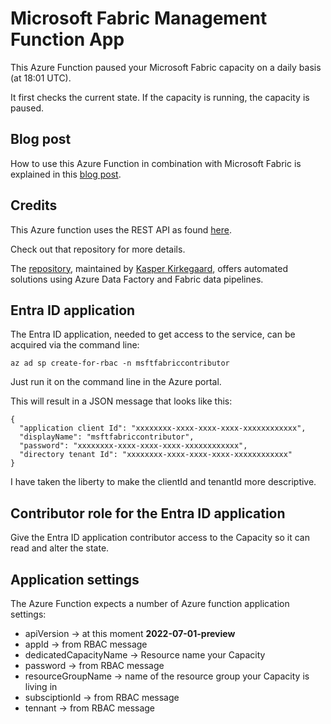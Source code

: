 # Microsoft Fabric Management Function App

This Azure Function paused your Microsoft Fabric capacity on a daily basis (at 18:01 UTC).

It first checks the current state. If the capacity is running, the capacity is paused.

## Blog post

How to use this Azure Function in combination with Microsoft Fabric is explained in this [blog post](https://sandervandevelde.wordpress.com/2023/11/10/microsoft-fabric-real-time-analytics-exploration-for-iot-developers/).

## Credits

This Azure function uses the REST API as found [here](https://github.com/nocsi-zz/fabric-capacity-management/tree/main/postman).

Check out that repository for more details.

The [repository](https://github.com/nocsi-zz/fabric-capacity-management/), maintained by [Kasper Kirkegaard](https://github.com/nocsi-zz), offers automated solutions using Azure Data Factory and Fabric data pipelines.

## Entra ID application 

The Entra ID application, needed to get access to the service, can be acquired via the command line:

```
az ad sp create-for-rbac -n msftfabriccontributor
```

Just run it on the command line in the Azure portal.

This will result in a JSON message that looks like this:

```
{
  "application client Id": "xxxxxxxx-xxxx-xxxx-xxxx-xxxxxxxxxxxx",
  "displayName": "msftfabriccontributor",
  "password": "xxxxxxxx-xxxx-xxxx-xxxx-xxxxxxxxxxxx",
  "directory tenant Id": "xxxxxxxx-xxxx-xxxx-xxxx-xxxxxxxxxxxx"
}
```

I have taken the liberty to make the clientId and tenantId more descriptive.

## Contributor role for the Entra ID application

Give the Entra ID application contributor access to the Capacity so it can read and alter the state.

## Application settings

The Azure Function expects a number of Azure function application settings:

- apiVersion -> at this moment **2022-07-01-preview** 
- appId -> from RBAC message
- dedicatedCapacityName -> Resource name your Capacity 
- password -> from RBAC message
- resourceGroupName -> name of the resource group your Capacity is living in
- subsciptionId -> from RBAC message
- tennant -> from RBAC message

